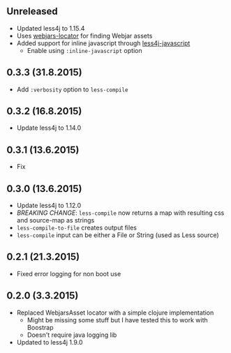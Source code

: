 ## Unreleased

- Updated less4j to 1.15.4
- Uses [webjars-locator](https://github.com/webjars/webjars-locator) for
finding Webjar assets
- Added support for inline javascript through [less4j-javascript](https://github.com/SomMeri/less4j-javascript)
    - Enable using `:inline-javascript` option

## 0.3.3 (31.8.2015)

- Add `:verbosity` option to `less-compile`

## 0.3.2 (16.8.2015)

- Update less4j to 1.14.0

## 0.3.1 (13.6.2015)

- Fix

## 0.3.0 (13.6.2015)

- Update less4j to 1.12.0
- *BREAKING CHANGE*: `less-compile` now returns a map with
  resulting css and source-map as strings
- `less-compile-to-file` creates output files
- `less-compile` input can be either a File or String (used as Less source)

## 0.2.1 (21.3.2015)

- Fixed error logging for non boot use

## 0.2.0 (3.3.2015)

- Replaced WebjarsAsset locator with a simple clojure implementation
  - Might be missing some stuff but I have tested this to work with Boostrap
  - Doesn't require java logging lib
- Updated to less4j 1.9.0
